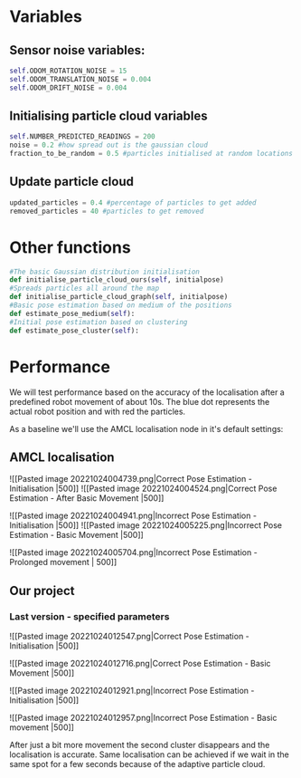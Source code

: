 # Variables

## Sensor noise variables:
```python
self.ODOM_ROTATION_NOISE = 15
self.ODOM_TRANSLATION_NOISE = 0.004
self.ODOM_DRIFT_NOISE = 0.004
``` 
## Initialising particle cloud variables
```python
self.NUMBER_PREDICTED_READINGS = 200
noise = 0.2 #how spread out is the gaussian cloud
fraction_to_be_random = 0.5 #particles initialised at random locations %
```
## Update particle cloud
```python
updated_particles = 0.4 #percentage of particles to get added
removed_particles = 40 #particles to get removed 
```

# Other functions
``` python
#The basic Gaussian distribution initialisation
def initialise_particle_cloud_ours(self, initialpose)
#Spreads particles all around the map
def initialise_particle_cloud_graph(self, initialpose)
#Basic pose estimation based on medium of the positions
def estimate_pose_medium(self):
#Initial pose estimation based on clustering
def estimate_pose_cluster(self):

```

# Performance
We will test performance based on the accuracy of the localisation after a predefined robot movement of about 10s. The blue dot represents the actual robot position and with red the particles.

As a baseline we'll use the AMCL localisation node in it's default settings:

## AMCL localisation

![[Pasted image 20221024004739.png|Correct Pose Estimation - Initialisation |500]]
![[Pasted image 20221024004524.png|Correct Pose Estimation - After Basic Movement |500]]

![[Pasted image 20221024004941.png|Incorrect Pose Estimation - Initialisation |500]]
![[Pasted image 20221024005225.png|Incorrect Pose Estimation - Basic Movement |500]]

![[Pasted image 20221024005704.png|Incorrect Pose Estimation - Prolonged movement | 500]]

## Our project
### Last version - specified parameters

![[Pasted image 20221024012547.png|Correct Pose Estimation - Initialisation |500]]

![[Pasted image 20221024012716.png|Correct Pose Estimation - Basic Movement |500]]

![[Pasted image 20221024012921.png|Incorrect Pose Estimation - Initialisation |500]]

![[Pasted image 20221024012957.png|Incorrect Pose Estimation - Basic movement |500]]

After just a bit more movement the second cluster disappears and the localisation is accurate. Same localisation can be achieved if we wait in the same spot for a few seconds because of the adaptive particle cloud.

